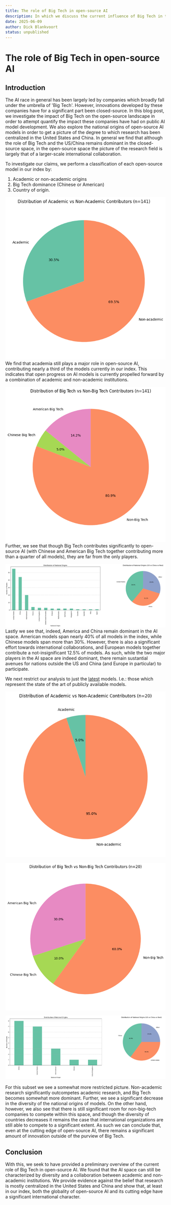 ```yaml
---
title: The role of Big Tech in open-source AI
description: In which we discuss the current influence of Big Tech in the open-source AI space
date: 2025-06-09
author: Dick Blankvoort
status: unpublished
---
```

# The role of Big Tech in open-source AI
<author :author="author"></author>
<date :date="date"></date>

## Introduction
The AI race in general has been largely led by companies which broadly fall under the umbrella of 'Big Tech'. However, innovations developed by these companies have for a significant part been closed-source. In this blog post, we investigate the impact of Big Tech on the open-source landscape in order to attempt quantify the impact these companies have had on public AI model development. We also explore the national origins of open-source AI models in order to get a picture of the degree to which research has been centralized in the United States and China. In general we find that although the role of Big Tech and the US/China remains dominant in the closed-source space, in the open-source space the picture of the research field is largely that of a larger-scale international collaboration.

To investigate our claims, we perform a classification of each open-source model in our index by:
1. Academic or non-academic origins
2. Big Tech dominance (Chinese or American)
3. Country of origin.

![Diagram depicting the prevalence of academia in OSAI](/images/academic_pie.png "Academic prevalence in OSAI")
We find that academia still plays a major role in open-source AI, contributing nearly a third of the models currently in our index. This indicates that open progress on AI models is currently propelled forward by a combination of academic and non-academic institutions.

![Diagram depicting the prevalence of big tech among OSAI companies](/images/big_tech_pie.png "Big Tech prevalence in OSAI")
Further, we see that though Big Tech contributes significantly to open-source AI (with Chinese and American Big Tech together contributing more than a quarter of all models), they are far from the only players.

![Diagram depicting the national origins of OSAI institutions](/images/national_origins_pie.png "National origins in OSAI")
Lastly we see that, indeed, America and China remain dominant in the AI space. American models span nearly 40% of all models in the index, while Chinese models span more than 30%. However, there is also a significant effort towards international collaborations, and European models together contribute a not-insignificant 12.5% of models. As such, while the two major players in the AI space are indeed dominant, there remain sustantial avenues for nations outside the US and China (and Europe in particular) to participate.

We next restrict our analysis to just the [latest](/news/performance-classes) models. I.e.: those which represent the state of the art of publicly available models.

![Diagram depicting the prevalence of academia in OSAI among latest models](/images/academic_pie_latest.png "Academic prevalence in OSAI among latest models")

![Diagram depicting the prevalence of Big Tech among OSAI companies in latest models](/images/big_tech_pie_latest.png "Big Tech prevalence in OSAI among latest models")

![Diagram depicting the national origins of OSAI institutions in latest models](/images/national_origins_pie_latest.png "National origins in OSAI among latest models")

For this subset we see a somewhat more restricted picture. Non-academic research significantly outcompetes academic research, and Big Tech becomes somewhat more dominant. Further, we see a significant decrease in the diversity of the national origins of models. On the other hand, however, we also see that there is still significant room for non-big-tech companies to compete within this space, and though the diversity of countries decreases it remains the case that international organizations are still able to compete to a significant extent. As such we can conclude that, even at the cutting edge of open-source AI, there remains a significant amount of innovation outside of the purview of Big Tech.

## Conclusion
With this, we seek to have provided a preliminary overview of the current role of Big Tech in open-source AI. We found that the AI space can still be characterized by diversity and a collaboration between academic and non-academic institutions. We provide evidence against the belief that research is mostly centralized in the United States and China and show that, at least in our index, both the globality of open-source AI and its cutting edge have a significant international character.